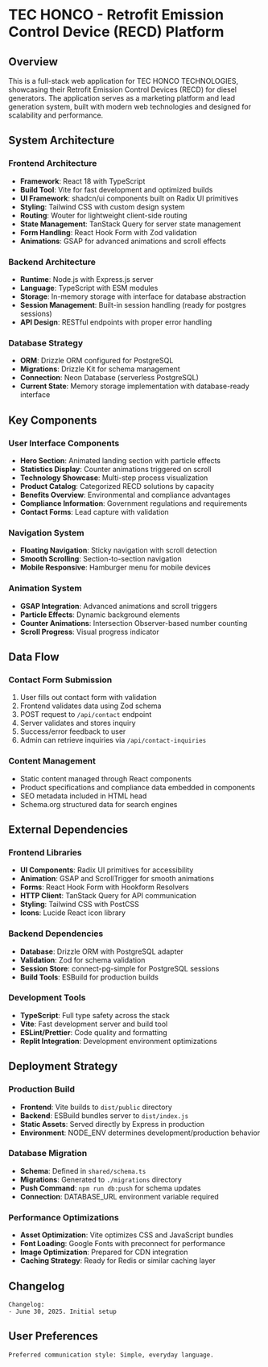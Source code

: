 # TEC HONCO - Retrofit Emission Control Device (RECD) Platform

## Overview

This is a full-stack web application for TEC HONCO TECHNOLOGIES, showcasing their Retrofit Emission Control Devices (RECD) for diesel generators. The application serves as a marketing platform and lead generation system, built with modern web technologies and designed for scalability and performance.

## System Architecture

### Frontend Architecture
- **Framework**: React 18 with TypeScript
- **Build Tool**: Vite for fast development and optimized builds
- **UI Framework**: shadcn/ui components built on Radix UI primitives
- **Styling**: Tailwind CSS with custom design system
- **Routing**: Wouter for lightweight client-side routing
- **State Management**: TanStack Query for server state management
- **Form Handling**: React Hook Form with Zod validation
- **Animations**: GSAP for advanced animations and scroll effects

### Backend Architecture
- **Runtime**: Node.js with Express.js server
- **Language**: TypeScript with ESM modules
- **Storage**: In-memory storage with interface for database abstraction
- **Session Management**: Built-in session handling (ready for postgres sessions)
- **API Design**: RESTful endpoints with proper error handling

### Database Strategy
- **ORM**: Drizzle ORM configured for PostgreSQL
- **Migrations**: Drizzle Kit for schema management
- **Connection**: Neon Database (serverless PostgreSQL)
- **Current State**: Memory storage implementation with database-ready interface

## Key Components

### User Interface Components
- **Hero Section**: Animated landing section with particle effects
- **Statistics Display**: Counter animations triggered on scroll
- **Technology Showcase**: Multi-step process visualization
- **Product Catalog**: Categorized RECD solutions by capacity
- **Benefits Overview**: Environmental and compliance advantages
- **Compliance Information**: Government regulations and requirements
- **Contact Forms**: Lead capture with validation

### Navigation System
- **Floating Navigation**: Sticky navigation with scroll detection
- **Smooth Scrolling**: Section-to-section navigation
- **Mobile Responsive**: Hamburger menu for mobile devices

### Animation System
- **GSAP Integration**: Advanced animations and scroll triggers
- **Particle Effects**: Dynamic background elements
- **Counter Animations**: Intersection Observer-based number counting
- **Scroll Progress**: Visual progress indicator

## Data Flow

### Contact Form Submission
1. User fills out contact form with validation
2. Frontend validates data using Zod schema
3. POST request to `/api/contact` endpoint
4. Server validates and stores inquiry
5. Success/error feedback to user
6. Admin can retrieve inquiries via `/api/contact-inquiries`

### Content Management
- Static content managed through React components
- Product specifications and compliance data embedded in components
- SEO metadata included in HTML head
- Schema.org structured data for search engines

## External Dependencies

### Frontend Libraries
- **UI Components**: Radix UI primitives for accessibility
- **Animation**: GSAP and ScrollTrigger for smooth animations
- **Forms**: React Hook Form with Hookform Resolvers
- **HTTP Client**: TanStack Query for API communication
- **Styling**: Tailwind CSS with PostCSS
- **Icons**: Lucide React icon library

### Backend Dependencies
- **Database**: Drizzle ORM with PostgreSQL adapter
- **Validation**: Zod for schema validation
- **Session Store**: connect-pg-simple for PostgreSQL sessions
- **Build Tools**: ESBuild for production builds

### Development Tools
- **TypeScript**: Full type safety across the stack
- **Vite**: Fast development server and build tool
- **ESLint/Prettier**: Code quality and formatting
- **Replit Integration**: Development environment optimizations

## Deployment Strategy

### Production Build
- **Frontend**: Vite builds to `dist/public` directory
- **Backend**: ESBuild bundles server to `dist/index.js`
- **Static Assets**: Served directly by Express in production
- **Environment**: NODE_ENV determines development/production behavior

### Database Migration
- **Schema**: Defined in `shared/schema.ts`
- **Migrations**: Generated to `./migrations` directory
- **Push Command**: `npm run db:push` for schema updates
- **Connection**: DATABASE_URL environment variable required

### Performance Optimizations
- **Asset Optimization**: Vite optimizes CSS and JavaScript bundles
- **Font Loading**: Google Fonts with preconnect for performance
- **Image Optimization**: Prepared for CDN integration
- **Caching Strategy**: Ready for Redis or similar caching layer

## Changelog

```
Changelog:
- June 30, 2025. Initial setup
```

## User Preferences

```
Preferred communication style: Simple, everyday language.
```
